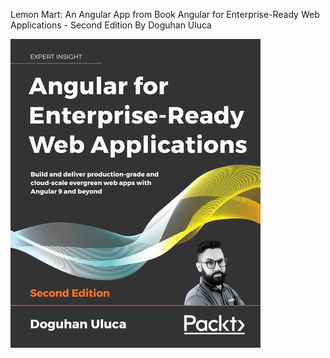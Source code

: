 Lemon Mart: An Angular App from Book Angular for Enterprise-Ready Web Applications - Second Edition
By Doguhan Uluca

![book-cover.jpeg](book-cover.jpeg)
